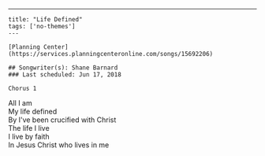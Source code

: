 ---
    title: "Life Defined"
    tags: ['no-themes']
    ---

    [Planning Center](https://services.planningcenteronline.com/songs/15692206)

    ## Songwriter(s): Shane Barnard
    ### Last scheduled: Jun 17, 2018          

    Chorus 1  
  
All I am  
My life defined  
By I've been crucified with Christ  
The life I live  
I live by faith  
In Jesus Christ who lives in me
    